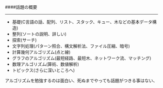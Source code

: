 ####話題の概要

---

* 基礎(C言語の話、配列、リスト、スタック、キュー、木などの基本データ構造)
* 整列(ソートの説明、詳しい)
* 探索(サーチ)
* 文字列処理(パターン照合、構文解析法、ファイル圧縮、暗号)
* 計算幾何アルゴリズム(点と線)
* グラフのアルゴリズム(最短経路、最短木、ネットワーク流、マッチング)
* 数理アルゴリズム(算術、数値解析)
* トピックス(さらに深いところへ)

アルゴリズムを勉強するのは面白い、死ぬまでやっても話題がつきる事はない、

